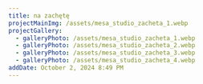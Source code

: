 ```yaml
---
title: na zachętę
projectMainImg: /assets/mesa_studio_zacheta_1.webp
projectGallery:
  - galleryPhoto: /assets/mesa_studio_zacheta_1.webp
  - galleryPhoto: /assets/mesa_studio_zacheta_2.webp
  - galleryPhoto: /assets/mesa_studio_zacheta_3.webp
  - galleryPhoto: /assets/mesa_studio_zacheta_4.webp
addDate: October 2, 2024 8:49 PM
---
```

